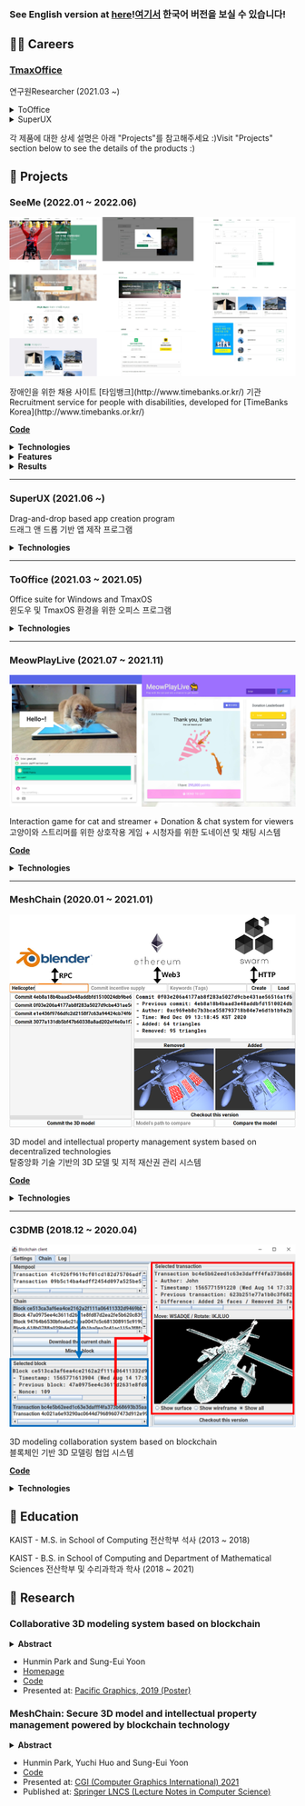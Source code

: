 ### <ko>See English version at [here](English.md)!</ko><en>[여기서](README.md) 한국어 버전을 보실 수 있습니다!</en>

## 🧑‍💼 Careers

### [TmaxOffice](https://www.tmax.co.kr/tmaxoffice)

<ko>연구원</ko><en>Researcher</en> (2021.03 ~)

<details>
<summary>ToOffice</summary>

<ko>데스크톱용 오피스 프로그램</ko><en>Office suite for desktop</en>

- <ko>리본 UI 유지보수</ko><en>Ribbon UI maintenance</en>
- <ko>체험판 기능 개발</ko><en>Implement trial mode</en>
- <ko>해당 제품 기반의 라이브러리 개발</ko><en>Create library based on the product</en>
</details>

<details>
<summary>
SuperUX
</summary>

<ko>드래그 앤 드롭 기반 앱 개발 플랫폼</ko><en>Drag-and-drop based app development platform</en>

- <ko>개발 & 빌드 환경 구축 및 관리</ko><en>Construct and main development & build environment</en>
- <ko>해당 제품 및 타 제품 위한 공통 라이브러리 개발</ko><en>Create library for this product and other products</en>
- <ko>공통 클래스 및 컴포넌트 제작</ko><en>Create base classes and components used internally</en>
- <ko>툴페인 UI 구현</ko><en>Implement toolpane UI</en>
- <ko>View 조합 기능 구현</ko><en>Implement view composition feature</en>
</details>

<ko>각 제품에 대한 상세 설명은 아래 "Projects"를 참고해주세요 :)</ko><en>Visit "Projects" section below to see the details of the products :)</en>

## 🎨 Projects

### SeeMe (2022.01 ~ 2022.06)

![SeeMe](images/SeeMe/Preview.png)

<ko>
장애인을 위한 채용 사이트  
[타임뱅크](http://www.timebanks.or.kr/) 기관
</ko>
<en>
Recruitment service for people with disabilities, developed for [TimeBanks Korea](http://www.timebanks.or.kr/)
</en>


[**Code**](https://github.com/volunteer-project-1/volunteer_client)

<ts/><scss/><react/><redux/><next/><mui/><serverless/>

<details>
<summary><strong>Technologies</strong></summary>

- TypeScript
- SCSS
- React
- Redux Toolkit
- Next.js
- [react-scoped-css](https://github.com/gaoxiaoliangz/react-scoped-css)
  - For Vue-like [scoped CSS](https://vue-loader.vuejs.org/guide/scoped-css.html)
- [MUI (Material UI)](https://mui.com/)
  - For implementing modals easily
- [Serverless](https://github.com/serverless-nextjs/serverless-next.js)
  - For deployment
- GitHub actions
  - For automatic deployment
</details>

<details>
<summary><strong>Features</strong></summary>

For all users 모든 사용자

- Landing page 랜딩 페이지
- Media news page 미디어 뉴스 페이지
- FAQ page FAQ 페이지

For job seekers 구직자

- Resume editor page 이력서 편집 페이지
- Company list page 회사 목록 페이지

For companies 회사

- Company info editor page 회사 정보 편집 페이지
- Job info editor page 채용 정보 편집 페이지
- Seeker list page 구직자 목록 페이지
</details>

<details>
<summary><strong>Results</strong></summary>

- Delivered the prototype to the organization and performed QA process  
  기관 측에 프로토타입 전달 및 QA 진행
- Gained experience of developing website with many pages  
  많은 페이지를 가진 웹사이트 개발 경험을 얻음
</details>

<hr>

### SuperUX (2021.06 ~)

Drag-and-drop based app creation program  
드래그 앤 드롭 기반 앱 제작 프로그램

<ts/><scss/><react/><mobx/><router/><mui/><electron/>

<details>
<summary><strong>Technologies</strong></summary>

- TypeScript
- SCSS
- React
- MobX
- React Router
- i18next
  - For resource loading and internalization
- axios
- Webpack
- MUI
- Jest
- Storybook
- ESLint
- StyleLint
- Electron
  - For generating a desktop application
</details>

<hr>

### ToOffice (2021.03 ~ 2021.05)

Office suite for Windows and TmaxOS  
윈도우 및 TmaxOS 환경을 위한 오피스 프로그램

<cpp/>

<details>
<summary><strong>Technologies</strong></summary>

- C++
- WinAPI
</details>

<hr>

### MeowPlayLive (2021.07 ~ 2021.11)

![MeowPlayLive](images/MeowPlayLive/Preview.jpg)

Interaction game for cat and streamer + Donation & chat system for viewers  
고양이와 스트리머를 위한 상호작용 게임 + 시청자를 위한 도네이션 및 채팅 시스템

[**Code**](https://github.com/cheeeunahn/meowplaylive)

<ts/><react/><emotion/><mui/><node/>

<details>
<summary><strong>Technologies</strong></summary>

- TypeScript
- React
- Emotion
- MUI
- Node.js
- Express
- Socket.io
  - Enables server to notify the clients
  - Necessary for implementing chat, etc.
- [NeDB](https://github.com/louischatriot/nedb)
- Webpack
- [p5.js](https://p5js.org/)
</details>

<hr>

### MeshChain (2020.01 ~ 2021.01)

![MeshChain](images/MeshChain/Preview.png)

3D model and intellectual property management system based on decentralized technologies  
탈중앙화 기술 기반의 3D 모델 및 지적 재산권 관리 시스템

[**Code**](https://github.com/Avantgarde95/MeshChain-publish)

<kotlin/><ethereum/><js/>

<details>
<summary><strong>Technologies</strong></summary>

- Kotlin
- Swing
  - GUI framework
- JOGL (OpenGL)
  - For 3D rendering
- Web3
- Ethereum (Geth)
- Solidity
- [Swarm](https://github.com/ethersphere/swarm)
  - For storing large data
- Blender
- JavaScript
</details>

<hr>

### C3DMB (2018.12 ~ 2020.04)

![C3DMB](images/C3DMB/Preview.png)

3D modeling collaboration system based on blockchain  
블록체인 기반 3D 모델링 협업 시스템

[**Code**](https://github.com/Avantgarde95/C3DMB)

<kotlin/>

<details>
<summary><strong>Technologies</strong></summary>

- Kotlin
- Swing
- JOGL (OpenGL)
- Blender
</details>

## 🏫 Education

KAIST - M.S. in School of Computing 전산학부 석사 (2013 ~ 2018)

KAIST - B.S. in School of Computing and Department of Mathematical Sciences 전산학부 및 수리과학과 학사 (2018 ~ 2021)

## 📖 Research

### Collaborative 3D modeling system based on blockchain

<details>
<summary><strong>Abstract</strong></summary>

We propose a collaborative 3D modeling system, which is based on the blockchain technology. Our approach uses the blockchain to communicate with modeling tools and to provide them a decentralized database of the mesh modification history. This approach also provides a server-less version control system: users can commit their modifications to the blockchain and checkout others' modifications from the blockchain. As a result, our system enables users to do collaborative modeling without any central server.
</details>

- Hunmin Park and Sung-Eui Yoon
- [Homepage](https://avantgarde95.github.io/C3DMB/)
- [Code](https://github.com/Avantgarde95/C3DMB)
- Presented at: [Pacific Graphics, 2019 (Poster)](http://pg19.org/)

### MeshChain: Secure 3D model and intellectual property management powered by blockchain technology

<details>
<summary><strong>Abstract</strong></summary>

The intellectual value of digitized 3D properties in scientific, artistic, historical, and entertaining domains is increasing. However, there has been less attention on designing an immutable, secure database for their management. We propose a secure 3D property management platform powered by blockchain and decentralized storage. The platform connects various 3D modeling tools to a decentralized network-based database constructed on blockchain and decentralized storage technologies and provides the commit and checkout of the 3D model to that network. This structure provides 3D data protection from damages and attacks, intellectual property (IP) management, and data source authentication. We analyze its performance and show its applications to cooperative 3D modeling and IP management.
</details>

- Hunmin Park, Yuchi Huo and Sung-Eui Yoon
- [Code](https://github.com/Avantgarde95/MeshChain-publish)
- Presented at: [CGI (Computer Graphics International) 2021](http://www.cgs-network.org/cgi21/program/)
- Published at: [Springer LNCS (Lecture Notes in Computer Science)](https://link.springer.com/chapter/10.1007/978-3-030-89029-2_40)
